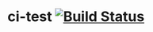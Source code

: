 # ci-test [![Build Status](https://travis-ci.org/ajax4sec/ci-test.svg?branch=master)](https://travis-ci.org/ajax4sec/ci-test)
